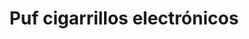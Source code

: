 ---
title: "Puf cigarrillos electrónicos"
url: /leioa-lejona/puf-cigarrillos-electronicos/
shop: E-Zigaretten
---